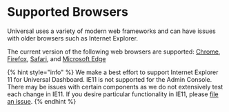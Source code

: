 # Supported Browsers

Universal uses a variety of modern web frameworks and can have issues with older browsers such as Internet Explorer.

The current version of the following web browsers are supported: [Chrome](https://www.google.com/chrome/), [Firefox](http://www.mozilla.org/firefox/), [Safari](http://www.apple.com/safari/), and [Microsoft Edge](https://www.microsoft.com/en-us/windows/microsoft-edge)

{% hint style="info" %}
We make a best effort to support Internet Explorer 11 for Universal Dashboard. IE11 is not supported for the Admin Console. There may be issues with certain components as we do not extensively test each change in IE11. If you desire particular functionality in IE11, please [file an issue](https://github.com/ironmansoftware/powershell-universal).&#x20;
{% endhint %}
